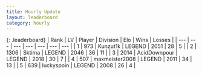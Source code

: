 ```yaml
---
title: Hourly Update
layout: leaderboard
category: hourly
---
```


{: .leaderboard}
| Rank | LV | Player | Division | Elo | Wins | Losses |
| --- | --- | --- | --- | --- | --- | --- |
| <span data-change="0">1</span> | 973 | <span title="ID: 392407">Kunzut1k</span> | LEGEND | <span data-change="5">2051</span> | <span data-change="1">28</span> | <span data-change="0">5</span> |
| <span data-change="0">2</span> | 1306 | <span title="ID: 353063">Sktima</span> | LEGEND | <span data-change="0">2046</span> | <span data-change="0">36</span> | <span data-change="0">11</span> |
| <span data-change="1">3</span> | 2014 | <span title="ID: 304661">AcidDownpour</span> | LEGEND | <span data-change="0">2018</span> | <span data-change="0">30</span> | <span data-change="0">7</span> |
| <span data-change="-1">4</span> | 507 | <span title="ID: 410122">maxmeister2008</span> | LEGEND | <span data-change="-12">2011</span> | <span data-change="0">34</span> | <span data-change="1">13</span> |
| <span data-change="0">5</span> | 639 | <span title="ID: 512212">luckyspoin</span> | LEGEND | <span data-change="0">2008</span> | <span data-change="0">26</span> | <span data-change="0">4</span> |